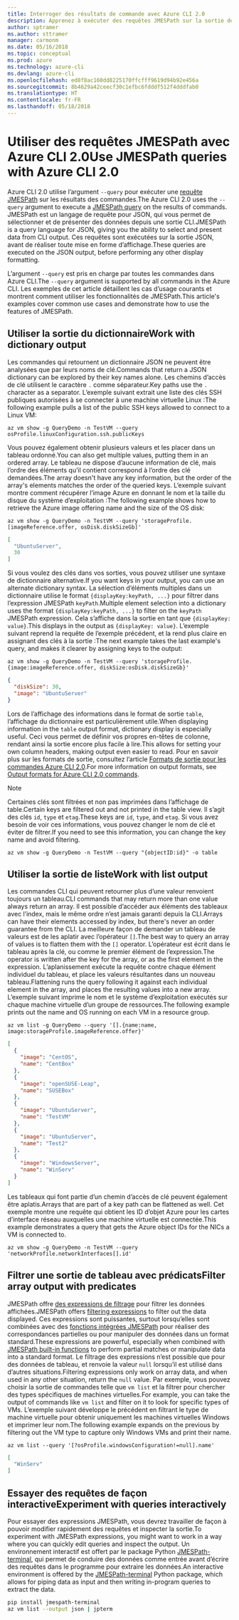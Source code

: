 ```yaml
---
title: Interroger des résultats de commande avec Azure CLI 2.0
description: Apprenez à exécuter des requêtes JMESPath sur la sortie des commandes Azure CLI 2.0.
author: sptramer
ms.author: sttramer
manager: carmonm
ms.date: 05/16/2018
ms.topic: conceptual
ms.prod: azure
ms.technology: azure-cli
ms.devlang: azure-cli
ms.openlocfilehash: ed8f8ac160dd8225170ffcfff9619d94b92e456a
ms.sourcegitcommit: 8b4629a42ceecf30c1efbc6fdddf512f4dddfab0
ms.translationtype: HT
ms.contentlocale: fr-FR
ms.lasthandoff: 05/18/2018
---
```

# <a name="use-jmespath-queries-with-azure-cli-20"></a><span data-ttu-id="a6ae3-103">Utiliser des requêtes JMESPath avec Azure CLI 2.0</span><span class="sxs-lookup"><span data-stu-id="a6ae3-103">Use JMESPath queries with Azure CLI 2.0</span></span>

<span data-ttu-id="a6ae3-104">Azure CLI 2.0 utilise l’argument `--query` pour exécuter une [requête JMESPath](http://jmespath.org) sur les résultats des commandes.</span><span class="sxs-lookup"><span data-stu-id="a6ae3-104">The Azure CLI 2.0 uses the `--query` argument to execute a [JMESPath query](http://jmespath.org) on the results of commands.</span></span> <span data-ttu-id="a6ae3-105">JMESPath est un langage de requête pour JSON, qui vous permet de sélectionner et de présenter des données depuis une sortie CLI.</span><span class="sxs-lookup"><span data-stu-id="a6ae3-105">JMESPath is a query language for JSON, giving you the ability to select and present data from CLI output.</span></span> <span data-ttu-id="a6ae3-106">Ces requêtes sont exécutées sur la sortie JSON, avant de réaliser toute mise en forme d’affichage.</span><span class="sxs-lookup"><span data-stu-id="a6ae3-106">These queries are executed on the JSON output, before performing any other display formatting.</span></span>

<span data-ttu-id="a6ae3-107">L’argument `--query` est pris en charge par toutes les commandes dans Azure CLI.</span><span class="sxs-lookup"><span data-stu-id="a6ae3-107">The `--query` argument is supported by all commands in the Azure CLI.</span></span> <span data-ttu-id="a6ae3-108">Les exemples de cet article détaillent les cas d’usage courants et montrent comment utiliser les fonctionnalités de JMESPath.</span><span class="sxs-lookup"><span data-stu-id="a6ae3-108">This article's examples cover common use cases and demonstrate how to use the features of JMESPath.</span></span>

## <a name="work-with-dictionary-output"></a><span data-ttu-id="a6ae3-109">Utiliser la sortie du dictionnaire</span><span class="sxs-lookup"><span data-stu-id="a6ae3-109">Work with dictionary output</span></span>

<span data-ttu-id="a6ae3-110">Les commandes qui retournent un dictionnaire JSON ne peuvent être analysées que par leurs noms de clé.</span><span class="sxs-lookup"><span data-stu-id="a6ae3-110">Commands that return a JSON dictionary can be explored by their key names alone.</span></span> <span data-ttu-id="a6ae3-111">Les chemins d’accès de clé utilisent le caractère `.` comme séparateur.</span><span class="sxs-lookup"><span data-stu-id="a6ae3-111">Key paths use the `.` character as a separator.</span></span> <span data-ttu-id="a6ae3-112">L’exemple suivant extrait une liste des clés SSH publiques autorisées à se connecter à une machine virtuelle Linux :</span><span class="sxs-lookup"><span data-stu-id="a6ae3-112">The following example pulls a list of the public SSH keys allowed to connect to a Linux VM:</span></span>

```azurecli-interactive
az vm show -g QueryDemo -n TestVM --query osProfile.linuxConfiguration.ssh.publicKeys
```

<span data-ttu-id="a6ae3-113">Vous pouvez également obtenir plusieurs valeurs et les placer dans un tableau ordonné.</span><span class="sxs-lookup"><span data-stu-id="a6ae3-113">You can also get multiple values, putting them in an ordered array.</span></span> <span data-ttu-id="a6ae3-114">Le tableau ne dispose d’aucune information de clé, mais l’ordre des éléments qu’il contient correspond à l’ordre des clé demandées.</span><span class="sxs-lookup"><span data-stu-id="a6ae3-114">The array doesn't have any key information, but the order of the array's elements matches the order of the queried keys.</span></span> <span data-ttu-id="a6ae3-115">L’exemple suivant montre comment récupérer l’image Azure en donnant le nom et la taille du disque du système d’exploitation :</span><span class="sxs-lookup"><span data-stu-id="a6ae3-115">The following example shows how to retrieve the Azure image offering name and the size of the OS disk:</span></span>

```azurecli-interactive
az vm show -g QueryDemo -n TestVM --query 'storageProfile.[imageReference.offer, osDisk.diskSizeGb]'
```

```json
[
  "UbuntuServer",
  30
]
```

<span data-ttu-id="a6ae3-116">Si vous voulez des clés dans vos sorties, vous pouvez utiliser une syntaxe de dictionnaire alternative.</span><span class="sxs-lookup"><span data-stu-id="a6ae3-116">If you want keys in your output, you can use an alternate dictionary syntax.</span></span> <span data-ttu-id="a6ae3-117">La sélection d’éléments multiples dans un dictionnaire utilise le format `{displayKey:keyPath, ...}` pour filtrer dans l’expression JMESPath `keyPath`.</span><span class="sxs-lookup"><span data-stu-id="a6ae3-117">Multiple element selection into a dictionary uses the format `{displayKey:keyPath, ...}` to filter on the `keyPath` JMESPath expression.</span></span> <span data-ttu-id="a6ae3-118">Cela s’affiche dans la sortie en tant que `{displayKey: value}`.</span><span class="sxs-lookup"><span data-stu-id="a6ae3-118">This displays in the output as `{displayKey: value}`.</span></span> <span data-ttu-id="a6ae3-119">L’exemple suivant reprend la requête de l’exemple précédent, et la rend plus claire en assignant des clés à la sortie :</span><span class="sxs-lookup"><span data-stu-id="a6ae3-119">The next example takes the last example's query, and makes it clearer by assigning keys to the output:</span></span>

```azurecli-interactive
az vm show -g QueryDemo -n TestVM --query 'storageProfile.{image:imageReference.offer, diskSize:osDisk.diskSizeGb}'
```

```json
{
  "diskSize": 30,
  "image": "UbuntuServer"
}
```

<span data-ttu-id="a6ae3-120">Lors de l’affichage des informations dans le format de sortie `table`, l’affichage du dictionnaire est particulièrement utile.</span><span class="sxs-lookup"><span data-stu-id="a6ae3-120">When displaying information in the `table` output format, dictionary display is especially useful.</span></span> <span data-ttu-id="a6ae3-121">Ceci vous permet de définir vos propres en-têtes de colonne, rendant ainsi la sortie encore plus facile à lire.</span><span class="sxs-lookup"><span data-stu-id="a6ae3-121">This allows for setting your own column headers, making output even easier to read.</span></span> <span data-ttu-id="a6ae3-122">Pour en savoir plus sur les formats de sortie, consultez l’article [Formats de sortie pour les commandes Azure CLI 2.0](/cli/azure/format-output-azure-cli).</span><span class="sxs-lookup"><span data-stu-id="a6ae3-122">For more information on output formats, see [Output formats for Azure CLI 2.0 commands](/cli/azure/format-output-azure-cli).</span></span>

> [!NOTE]
> <span data-ttu-id="a6ae3-123">Certaines clés sont filtrées et non pas imprimées dans l’affichage de table.</span><span class="sxs-lookup"><span data-stu-id="a6ae3-123">Certain keys are filtered out and not printed in the table view.</span></span> <span data-ttu-id="a6ae3-124">Il s’agit des clés `id`, `type` et `etag`.</span><span class="sxs-lookup"><span data-stu-id="a6ae3-124">These keys are `id`, `type`, and `etag`.</span></span> <span data-ttu-id="a6ae3-125">Si vous avez besoin de voir ces informations, vous pouvez changer le nom de clé et éviter de filtrer.</span><span class="sxs-lookup"><span data-stu-id="a6ae3-125">If you need to see this information, you can change the key name and avoid filtering.</span></span>
>
> ```azurecli
> az vm show -g QueryDemo -n TestVM --query "{objectID:id}" -o table
> ```

## <a name="work-with-list-output"></a><span data-ttu-id="a6ae3-126">Utiliser la sortie de liste</span><span class="sxs-lookup"><span data-stu-id="a6ae3-126">Work with list output</span></span>

<span data-ttu-id="a6ae3-127">Les commandes CLI qui peuvent retourner plus d’une valeur renvoient toujours un tableau.</span><span class="sxs-lookup"><span data-stu-id="a6ae3-127">CLI commands that may return more than one value always return an array.</span></span> <span data-ttu-id="a6ae3-128">Il est possible d’accéder aux éléments des tableaux avec l’index, mais le même ordre n’est jamais garanti depuis la CLI.</span><span class="sxs-lookup"><span data-stu-id="a6ae3-128">Arrays can have their elements accessed by index, but there's never an order guarantee from the CLI.</span></span> <span data-ttu-id="a6ae3-129">La meilleure façon de demander un tableau de valeurs est de les aplatir avec l’opérateur `[]`.</span><span class="sxs-lookup"><span data-stu-id="a6ae3-129">The best way to query an array of values is to flatten them with the `[]` operator.</span></span> <span data-ttu-id="a6ae3-130">L’opérateur est écrit dans le tableau après la clé, ou comme le premier élément de l’expression.</span><span class="sxs-lookup"><span data-stu-id="a6ae3-130">The operator is written after the key for the array, or as the first element in the expression.</span></span> <span data-ttu-id="a6ae3-131">L’aplanissement exécute la requête contre chaque élément individuel du tableau, et place les valeurs résultantes dans un nouveau tableau.</span><span class="sxs-lookup"><span data-stu-id="a6ae3-131">Flattening runs the query following it against each individual element in the array, and places the resulting values into a new array.</span></span> <span data-ttu-id="a6ae3-132">L’exemple suivant imprime le nom et le système d’exploitation exécutés sur chaque machine virtuelle d’un groupe de ressources.</span><span class="sxs-lookup"><span data-stu-id="a6ae3-132">The following example prints out the name and OS running on each VM in a resource group.</span></span> 

```azurecli-interactive
az vm list -g QueryDemo --query '[].{name:name, image:storageProfile.imageReference.offer}'
```

```json
[
  {
    "image": "CentOS",
    "name": "CentBox"
  },
  {
    "image": "openSUSE-Leap",
    "name": "SUSEBox"
  },
  {
    "image": "UbuntuServer",
    "name": "TestVM"
  },
  {
    "image": "UbuntuServer",
    "name": "Test2"
  },
  {
    "image": "WindowsServer",
    "name": "WinServ"
  }
]
```

<span data-ttu-id="a6ae3-133">Les tableaux qui font partie d’un chemin d’accès de clé peuvent également être aplatis.</span><span class="sxs-lookup"><span data-stu-id="a6ae3-133">Arrays that are part of a key path can be flattened as well.</span></span> <span data-ttu-id="a6ae3-134">Cet exemple montre une requête qui obtient les ID d’objet Azure pour les cartes d’interface réseau auxquelles une machine virtuelle est connectée.</span><span class="sxs-lookup"><span data-stu-id="a6ae3-134">This example demonstrates a query that gets the Azure object IDs for the NICs a VM is connected to.</span></span>

```azurecli-interactive
az vm show -g QueryDemo -n TestVM --query 'networkProfile.networkInterfaces[].id'
```

## <a name="filter-array-output-with-predicates"></a><span data-ttu-id="a6ae3-135">Filtrer une sortie de tableau avec prédicats</span><span class="sxs-lookup"><span data-stu-id="a6ae3-135">Filter array output with predicates</span></span>

<span data-ttu-id="a6ae3-136">JMESPath offre [des expressions de filtrage](http://jmespath.org/specification.html#filterexpressions) pour filtrer les données affichées.</span><span class="sxs-lookup"><span data-stu-id="a6ae3-136">JMESPath offers [filtering expressions](http://jmespath.org/specification.html#filterexpressions) to filter out the data displayed.</span></span> <span data-ttu-id="a6ae3-137">Ces expressions sont puissantes, surtout lorsqu’elles sont combinées avec des [fonctions intégrées JMESPath](http://jmespath.org/specification.html#built-in-functions) pour réaliser des correspondances partielles ou pour manipuler des données dans un format standard.</span><span class="sxs-lookup"><span data-stu-id="a6ae3-137">These expressions are powerful, especially when combined with [JMESPath built-in functions](http://jmespath.org/specification.html#built-in-functions) to perform partial matches or manipulate data into a standard format.</span></span> <span data-ttu-id="a6ae3-138">Le filtrage des expressions n’est possible que pour des données de tableau, et renvoie la valeur `null` lorsqu’il est utilisé dans d’autres situations.</span><span class="sxs-lookup"><span data-stu-id="a6ae3-138">Filtering expressions only work on array data, and when used in any other situation, return the `null` value.</span></span> <span data-ttu-id="a6ae3-139">Par exemple, vous pouvez choisir la sortie de commandes telle que `vm list` et la filtrer pour chercher des types spécifiques de machines virtuelles.</span><span class="sxs-lookup"><span data-stu-id="a6ae3-139">For example, you can take the output of commands like `vm list` and filter on it to look for specific types of VMs.</span></span> <span data-ttu-id="a6ae3-140">L’exemple suivant développe le précédent en filtrant le type de machine virtuelle pour obtenir uniquement les machines virtuelles Windows et imprimer leur nom.</span><span class="sxs-lookup"><span data-stu-id="a6ae3-140">The following example expands on the previous by filtering out the VM type to capture only Windows VMs and print their name.</span></span>

```azurecli-interactive
az vm list --query '[?osProfile.windowsConfiguration!=null].name'
```

```json
[
  "WinServ"
]
```

## <a name="experiment-with-queries-interactively"></a><span data-ttu-id="a6ae3-141">Essayer des requêtes de façon interactive</span><span class="sxs-lookup"><span data-stu-id="a6ae3-141">Experiment with queries interactively</span></span>

<span data-ttu-id="a6ae3-142">Pour essayer des expressions JMESPath, vous devrez travailler de façon à pouvoir modifier rapidement des requêtes et inspecter la sortie.</span><span class="sxs-lookup"><span data-stu-id="a6ae3-142">To experiment with JMESPath expressions, you might want to work in a way where you can quickly edit queries and inspect the output.</span></span> <span data-ttu-id="a6ae3-143">Un environnement interactif est offert par le package Python [JMESPath-terminal](https://github.com/jmespath/jmespath.terminal), qui permet de conduire des données comme entrée avant d’écrire des requêtes dans le programme pour extraire les données.</span><span class="sxs-lookup"><span data-stu-id="a6ae3-143">An interactive environment is offered by the [JMESPath-terminal](https://github.com/jmespath/jmespath.terminal) Python package, which allows for piping data as input and then writing in-program queries to extract the data.</span></span>

```bash
pip install jmespath-terminal
az vm list --output json | jpterm
```
